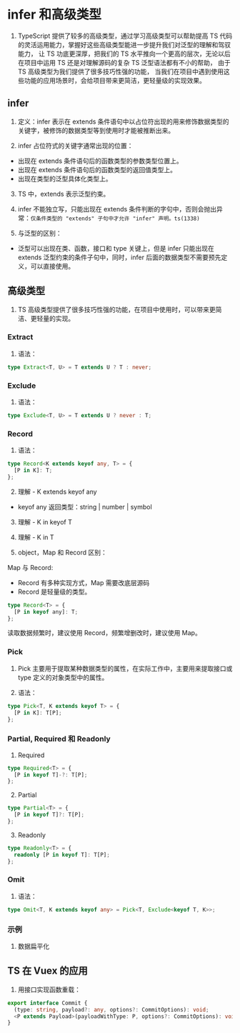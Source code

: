# infer 和高级类型

1. TypeScript 提供了较多的高级类型，通过学习高级类型可以帮助提高 TS 代码的灵活运用能力，掌握好这些高级类型能进一步提升我们对泛型的理解和驾驭能力， 让 TS 功底更深厚，把我们的 TS 水平推向一个更高的层次，无论以后在项目中运用 TS 还是对理解源码的复杂 TS 泛型语法都有不小的帮助， 由于 TS 高级类型为我们提供了很多技巧性强的功能， 当我们在项目中遇到使用这些功能的应用场景时，会给项目带来更简洁，更轻量级的实现效果。

## infer

1. 定义：infer 表示在 extends 条件语句中以占位符出现的用来修饰数据类型的关键字，被修饰的数据类型等到使用时才能被推断出来。

2. infer 占位符式的关键字通常出现的位置：

- 出现在 extends 条件语句后的函数类型的参数类型位置上。
- 出现在 extends 条件语句后的函数类型的返回值类型上。
- 出现在类型的泛型具体化类型上。

3. TS 中，extends 表示泛型约束。

4. infer 不能独立写，只能出现在 extends 条件判断的字句中，否则会抛出异常：`仅条件类型的 "extends" 子句中才允许 "infer" 声明。ts(1338)`

5. 与泛型的区别：

- 泛型可以出现在类、函数，接口和 type 关键上，但是 infer 只能出现在 extends 泛型约束的条件子句中，同时，infer 后面的数据类型不需要预先定义，可以直接使用。

## 高级类型

1. TS 高级类型提供了很多技巧性强的功能，在项目中使用时，可以带来更简洁、更轻量的实现。

### Extract

1. 语法：

```ts
type Extract<T, U> = T extends U ? T : never;
```

### Exclude

1. 语法：

```ts
type Exclude<T, U> = T extends U ? never : T;
```

### Record

1. 语法：

```ts
type Record<K extends keyof any, T> = {
  [P in K]: T;
};
```

2. 理解 - K extends keyof any

- keyof any 返回类型：string | number | symbol

3. 理解 - K in keyof T

4. 理解 - K in T

5. object，Map 和 Record 区别：

Map 与 Record:

- Record 有多种实现方式，Map 需要改底层源码
- Record 是轻量级的类型。

```ts
type Record<T> = {
  [P in keyof any]: T;
};
```

读取数据频繁时，建议使用 Record，频繁增删改时，建议使用 Map。

### Pick

1. Pick 主要用于提取某种数据类型的属性，在实际工作中，主要用来提取接口或 type 定义的对象类型中的属性。

2. 语法：

```ts
type Pick<T, K extends keyof T> = {
  [P in K]: T[P];
};
```

### Partial, Required 和 Readonly

1. Required

```ts
type Required<T> = {
  [P in keyof T]-?: T[P];
};
```

2. Partial

```ts
type Partial<T> = {
  [P in keyof T]?: T[P];
};
```

3. Readonly

```ts
type Readonly<T> = {
  readonly [P in keyof T]: T[P];
};
```

### Omit

1. 语法：

```ts
type Omit<T, K extends keyof any> = Pick<T, Exclude<keyof T, K>>;
```

### 示例

1. 数据扁平化

## TS 在 Vuex 的应用

1. 用接口实现函数重载：

```ts
export interface Commit {
  (type: string, payload?: any, options?: CommitOptions): void;
  <P extends Payload>(payloadWithType: P, options?: CommitOptions): void;
}
```
